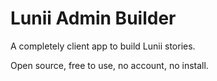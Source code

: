 # Lunii Admin Builder

A completely client app to build Lunii stories.

Open source, free to use, no account, no install.